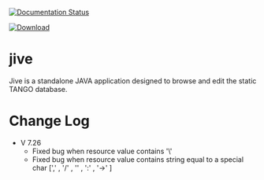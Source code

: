 [![Documentation Status](https://readthedocs.org/projects/jive/badge/?version=latest)](http://jive.readthedocs.io/en/latest/?badge=latest)

[![Download](https://api.bintray.com/packages/tango-controls/maven/Jive/images/download.svg) ](https://bintray.com/tango-controls/maven/Jive/_latestVersion)

# jive
Jive is a standalone JAVA application designed to browse and edit the static TANGO database.

# Change Log

* V 7.26
    * Fixed bug when resource value contains '\\'
    * Fixed bug when resource value contains string equal to a special char [',' , '/' , '\' , ':' , '-\>' ]
    